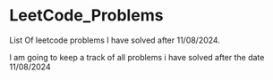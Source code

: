 # LeetCode_Problems

List Of leetcode problems I have solved after 11/08/2024.

I am going to keep a track of all problems i have solved after the date 11/08/2024

